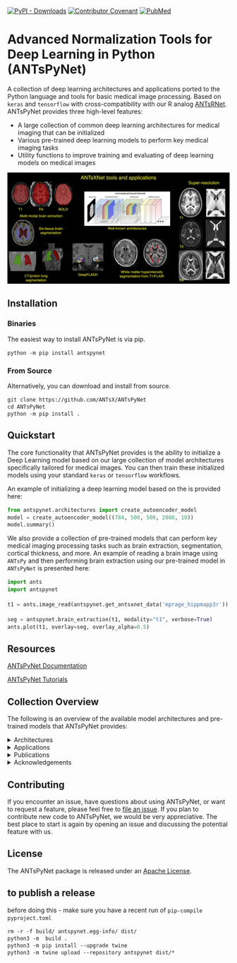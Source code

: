[![PyPI - Downloads](https://img.shields.io/pypi/dm/antspynet?label=pypi%20downloads)](https://pypi.org/project/antspynet/)
[![Contributor Covenant](https://img.shields.io/badge/Contributor%20Covenant-v2.0%20adopted-ff69b4.svg)](code_of_conduct.md)
[![PubMed](https://img.shields.io/badge/ANTsX_paper-Open_Access-8DABFF?logo=pubmed)](https://pubmed.ncbi.nlm.nih.gov/33907199/)

# Advanced Normalization Tools for Deep Learning in Python (ANTsPyNet)

A collection of deep learning architectures and applications ported to the Python language and tools for basic medical image processing. Based on `keras` and `tensorflow` with cross-compatibility with our R analog [ANTsRNet](https://github.com/ANTsX/ANTsRNet/). ANTsPyNet provides three high-level features:

- A large collection of common deep learning architectures for medical imaging that can be initialized
- Various pre-trained deep learning models to perform key medical imaging tasks
- Utility functions to improve training and evaluating of deep learning models on medical images

<p align="middle">
  <img src="docs/figures/coreANTsXNetTools.png" width="600" />
</p>

## Installation

### Binaries

The easiest way to install ANTsPyNet is via pip.

```
python -m pip install antspynet
```

### From Source

Alternatively, you can download and install from source.

```
git clone https://github.com/ANTsX/ANTsPyNet
cd ANTsPyNet
python -m pip install .
```

## Quickstart

The core functionality that ANTsPyNet provides is the ability to initialize a Deep Learning model based on our large collection of model architectures specifically tailored for medical images. You can then train these initialized models using your standard `keras` or `tensorflow` workflows.

An example of initializing a deep learning model based on the is provided here:

```python
from antspynet.architectures import create_autoencoder_model
model = create_autoencoder_model((784, 500, 500, 2000, 10))
model.summary()
```

We also provide a collection of pre-trained models that can perform key medical imaging processing tasks such as brain extraction, segmentation, cortical thickness, and more. An example of reading a brain image using `ANTsPy` and then performing brain extraction using our pre-trained model in `ANTsPyNet` is presented here:

```python
import ants
import antspynet

t1 = ants.image_read(antspynet.get_antsxnet_data('mprage_hippmapp3r'))

seg = antspynet.brain_extraction(t1, modality="t1", verbose=True)
ants.plot(t1, overlay=seg, overlay_alpha=0.5)
```

## Resources

[ANTsPyNet Documentation](https://antsx.github.io/ANTsPyNet/)

[ANTsPyNet Tutorials](https://gist.github.com/ntustison/12a656a5fc2f6f9c4494c88dc09c5621#antsxnet)

## Collection Overview

The following is an overview of the available model architectures and pre-trained models that ANTsPyNet provides:

<details>
<summary>Architectures</summary>

### Image voxelwise segmentation/regression

- [U-Net (2-D, 3-D)](https://arxiv.org/abs/1505.04597)
- [U-Net + ResNet (2-D, 3-D)](https://arxiv.org/abs/1608.04117)
- [Dense U-Net (2-D, 3-D)](https://arxiv.org/pdf/1709.07330.pdf)

### Image classification/regression

- [AlexNet (2-D, 3-D)](http://papers.nips.cc/paper/4824-imagenet-classification-with-deep-convolutional-neural-networks.pdf)
- [VGG (2-D, 3-D)](https://arxiv.org/abs/1409.1556)
- [ResNet (2-D, 3-D)](https://arxiv.org/abs/1512.03385)
- [ResNeXt (2-D, 3-D)](https://arxiv.org/abs/1611.05431)
- [WideResNet (2-D, 3-D)](http://arxiv.org/abs/1605.07146)
- [DenseNet (2-D, 3-D)](https://arxiv.org/abs/1608.06993)

### Object detection

### Image super-resolution

- [Super-resolution convolutional neural network (SRCNN) (2-D, 3-D)](https://arxiv.org/abs/1501.00092)
- [Expanded super-resolution (ESRCNN) (2-D, 3-D)](https://arxiv.org/abs/1501.00092)
- [Denoising auto encoder super-resolution (DSRCNN) (2-D, 3-D)]()
- [Deep denoise super-resolution (DDSRCNN) (2-D, 3-D)](https://arxiv.org/abs/1606.08921)
- [ResNet super-resolution (SRResNet) (2-D, 3-D)](https://arxiv.org/abs/1609.04802)
- [Deep back-projection network (DBPN) (2-D, 3-D)](https://arxiv.org/abs/1803.02735)
- [Super resolution GAN](https://arxiv.org/abs/1609.04802)

### Registration and transforms

- [Spatial transformer network (STN) (2-D, 3-D)](https://arxiv.org/abs/1506.02025)

### Generative adverserial networks

- [Generative adverserial network (GAN)](https://arxiv.org/abs/1406.2661)
- [Deep Convolutional GAN](https://arxiv.org/abs/1511.06434)
- [Wasserstein GAN](https://arxiv.org/abs/1701.07875)
- [Improved Wasserstein GAN](https://arxiv.org/abs/1704.00028)
- [Cycle GAN](https://arxiv.org/abs/1703.10593)
- [Super resolution GAN](https://arxiv.org/abs/1609.04802)

### Clustering

- [Deep embedded clustering (DEC)](https://arxiv.org/abs/1511.06335)
- [Deep convolutional embedded clustering (DCEC)](https://xifengguo.github.io/papers/ICONIP17-DCEC.pdf)

</details>

<details>
<summary>Applications</summary>

- [MRI super-resolution](https://www.medrxiv.org/content/10.1101/2023.02.02.23285376v1)
- [Multi-modal brain extraction](https://pubmed.ncbi.nlm.nih.gov/33907199/)
  - T1
  - T1 ["no brainer"](https://github.com/neuronets/nobrainer)
  - FLAIR
  - T2
  - FA
  - BOLD
  - [T1/T2 infant](https://www.med.unc.edu/psych/research/psychiatry-department-research-programs/early-brain-development-research/)
- [Six-tissue Atropos brain segmentation](https://pubmed.ncbi.nlm.nih.gov/33907199/)
- [Cortical thickness](https://pubmed.ncbi.nlm.nih.gov/33907199/)
- [Brain age](https://academic.oup.com/brain/article-abstract/143/7/2312/5863667?redirectedFrom=fulltext)
- [HippMapp3r hippocampal segmentation](https://pubmed.ncbi.nlm.nih.gov/31609046/)
- [Sysu white matter hyperintensity segmentation](https://pubmed.ncbi.nlm.nih.gov/30125711/)
- [HyperMapp3r white matter hyperintensity segmentation](https://pubmed.ncbi.nlm.nih.gov/35088930/)
- [Hypothalamus segmentation](https://pubmed.ncbi.nlm.nih.gov/32853816/)
- [Claustrum segmentation](https://arxiv.org/abs/2008.03465)
- [Deep Flash](https://www.nature.com/articles/s41598-024-59440-6)
- [Desikan-Killiany-Tourville cortical labeling](https://pubmed.ncbi.nlm.nih.gov/33907199/)
- [Cerebellum segmentation, parcellation, and thickness](https://www.nature.com/articles/s41598-024-59440-6)
- MRI modality classification
- Lung extraction
  - [Proton](https://pubmed.ncbi.nlm.nih.gov/34227163/)
  - CT
- Lung pulmonary vessel segmentation
- [Functional lung segmentation](https://pubmed.ncbi.nlm.nih.gov/34227163/)
- [Neural style transfer](https://arxiv.org/abs/1508.06576)
- Image quality assessment
  - [TID2013](https://www.sciencedirect.com/science/article/pii/S0923596514001490)
  - [KonIQ-10k](https://ieeexplore.ieee.org/document/8968750)
- [Mixture density networks (MDN)](https://publications.aston.ac.uk/373/1/NCRG_94_004.pdf)

- [Training scripts](https://github.com/ntustison/ANTsXNetTraining)

</details>

<details>
<summary>Publications</summary>

- Nicholas J. Tustison, Min Chen, Fae N. Kronman, Jeffrey T. Duda, Clare Gamlin, Mia G. Tustison, Michael Kunst, Rachel Dalley, Staci Sorenson, Quanxi Wang, Lydia Ng, Yongsoo Kim, and James C. Gee.  The ANTsX Ecosystem for Mapping the Mouse Brain. [(biorxiv)](https://www.biorxiv.org/content/10.1101/2024.05.01.592056v1)

- Nicholas J. Tustison, Michael A. Yassa, Batool Rizvi, Philip A. Cook, Andrew J. Holbrook, Mithra Sathishkumar, Mia G. Tustison, James C. Gee, James R. Stone, and Brian B. Avants. ANTsX neuroimaging-derived structural phenotypes of UK Biobank. _Scientific Reports_, 14(1):8848, Apr 2024. [(pubmed)](https://pubmed.ncbi.nlm.nih.gov/38632390/)

- Nicholas J. Tustison, Talissa A. Altes, Kun Qing, Mu He, G. Wilson Miller, Brian B. Avants, Yun M. Shim, James C. Gee, John P. Mugler III, and Jaime F. Mata. Image- versus histogram-based considerations in semantic segmentation of pulmonary hyperpolarized gas images. _Magnetic Resonance in Medicine_, 86(5):2822-2836, Nov 2021. [(pubmed)](https://pubmed.ncbi.nlm.nih.gov/34227163/)

- Andrew T. Grainger, Arun Krishnaraj, Michael H. Quinones, Nicholas J. Tustison, Samantha Epstein, Daniela Fuller, Aakash Jha, Kevin L. Allman, Weibin Shi. Deep Learning-based Quantification of Abdominal Subcutaneous and Visceral Fat Volume on CT Images, _Academic Radiology_, 28(11):1481-1487, Nov 2021. [(pubmed)](https://pubmed.ncbi.nlm.nih.gov/32771313/)

- Nicholas J. Tustison, Philip A. Cook, Andrew J. Holbrook, Hans J. Johnson, John Muschelli, Gabriel A. Devenyi, Jeffrey T. Duda, Sandhitsu R. Das, Nicholas C. Cullen, Daniel L. Gillen, Michael A. Yassa, James R. Stone, James C. Gee, and Brian B. Avants for the Alzheimer’s Disease Neuroimaging Initiative. The ANTsX ecosystem for quantitative biological and medical imaging. _Scientific Reports_. 11(1):9068, Apr 2021. [(pubmed)](https://pubmed.ncbi.nlm.nih.gov/33907199/)

- Nicholas J. Tustison, Brian B. Avants, and James C. Gee. Learning image-based spatial transformations via convolutional neural networks: a review, _Magnetic Resonance Imaging_, 64:142-153, Dec 2019. [(pubmed)](https://www.ncbi.nlm.nih.gov/pubmed/31200026)

- Nicholas J. Tustison, Brian B. Avants, Zixuan Lin, Xue Feng, Nicholas Cullen, Jaime F. Mata, Lucia Flors, James C. Gee, Talissa A. Altes, John P. Mugler III, and Kun Qing. Convolutional Neural Networks with Template-Based Data Augmentation for Functional Lung Image Quantification, _Academic Radiology_, 26(3):412-423, Mar 2019. [(pubmed)](https://www.ncbi.nlm.nih.gov/pubmed/30195415)

- Andrew T. Grainger, Nicholas J. Tustison, Kun Qing, Rene Roy, Stuart S. Berr, and Weibin Shi. Deep learning-based quantification of abdominal fat on magnetic resonance images. _PLoS One_, 13(9):e0204071, Sep 2018. [(pubmed)](https://www.ncbi.nlm.nih.gov/pubmed/30235253)

- Cullen N.C., Avants B.B. (2018) Convolutional Neural Networks for Rapid and Simultaneous Brain Extraction and Tissue Segmentation. In: Spalletta G., Piras F., Gili T. (eds) Brain Morphometry. Neuromethods, vol 136. Humana Press, New York, NY [doi](https://doi.org/10.1007/978-1-4939-7647-8_2)

</details>

<details>
<summary>Acknowledgements</summary>

- We gratefully acknowledge the support of the NVIDIA Corporation with the donation of two Titan Xp GPUs used for this research.

- We gratefully acknowledge the grant support of the [Office of Naval Research](https://www.onr.navy.mil) and [Cohen Veterans Bioscience](https://www.cohenveteransbioscience.org).

</details>

## Contributing

If you encounter an issue, have questions about using ANTsPyNet, or want to request a feature, please feel free to [file an issue](https://github.com/ANTsX/ANTsPyNet/issues). If you plan to contribute new code to ANTsPyNet, we would be very appreciative. The best place to start is again by opening an issue and discussing the potential feature with us.

## License

The ANTsPyNet package is released under an [Apache License](https://github.com/ANTsX/ANTsPyNet/blob/master/LICENSE.md).

## to publish a release

before doing this - make sure you have a recent run of `pip-compile pyproject.toml`

```
rm -r -f build/ antspynet.egg-info/ dist/
python3 -m  build .
python3 -m pip install --upgrade twine
python3 -m twine upload --repository antspynet dist/*
```

